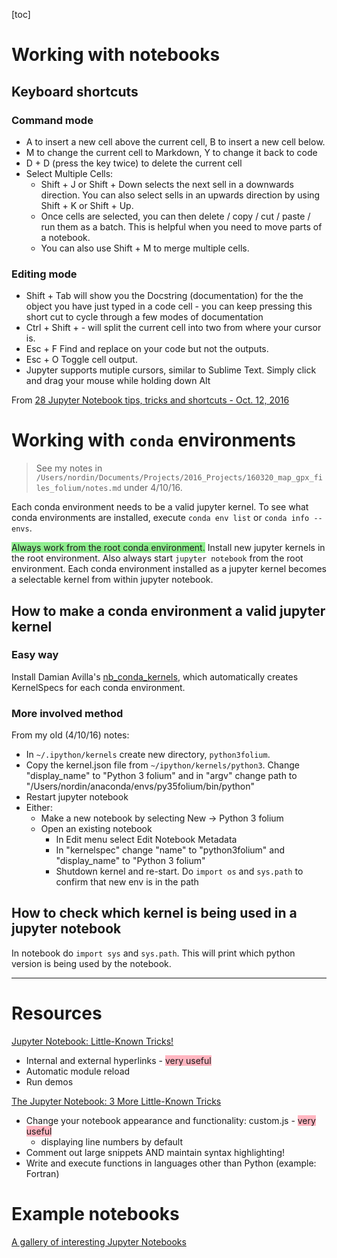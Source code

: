 [toc]

# Working with notebooks

## Keyboard shortcuts

### Command mode

- A to insert a new cell above the current cell, B to insert a new cell below.
- M to change the current cell to Markdown, Y to change it back to code
- D + D (press the key twice) to delete the current cell
- Select Multiple Cells:
    - Shift + J or Shift + Down selects the next sell in a downwards direction. You can also select sells in an upwards direction by using Shift + K or Shift + Up.
    - Once cells are selected, you can then delete / copy / cut / paste / run them as a batch. This is helpful when you need to move parts of a notebook.
    - You can also use Shift + M to merge multiple cells.


### Editing mode

- Shift + Tab will show you the Docstring (documentation) for the the object you have just typed in a code cell - you can keep pressing this short cut to cycle through a few modes of documentation
- Ctrl + Shift + - will split the current cell into two from where your cursor is.
- Esc + F Find and replace on your code but not the outputs.
- Esc + O Toggle cell output.
- Jupyter supports mutiple cursors, similar to Sublime Text. Simply click and drag your mouse while holding down Alt


From [28 Jupyter Notebook tips, tricks and shortcuts - Oct. 12, 2016](https://www.dataquest.io/blog/jupyter-notebook-tips-tricks-shortcuts/)


# Working with `conda` environments

>See my notes in `/Users/nordin/Documents/Projects/2016_Projects/160320_map_gpx_files_folium/notes.md` under 4/10/16.

Each conda environment needs to be a valid jupyter kernel. To see what conda environments are installed, execute `conda env list` or `conda info --envs`.

<span style="background-color:lightgreen;">Always work from the root conda environment.</span> Install new jupyter kernels in the root environment. Also always start `jupyter notebook` from the root environment. Each conda environment installed as a jupyter kernel becomes a selectable kernel from within jupyter notebook. 

## How to make a conda environment a valid jupyter kernel

### Easy way

Install Damian Avilla's [nb_conda_kernels](https://github.com/Anaconda-Server/nb_conda_kernels), which automatically creates KernelSpecs for each conda environment.

### More involved method

From my old (4/10/16) notes:

- In `~/.ipython/kernels` create new directory, `python3folium`.
- Copy the kernel.json file from `~/ipython/kernels/python3`. Change "display_name" to "Python 3 folium" and in "argv" change path to "/Users/nordin/anaconda/envs/py35folium/bin/python"
- Restart jupyter notebook
- Either:
    - Make a new notebook by selecting New -> Python 3 folium
    - Open an existing notebook
        - In Edit menu select Edit Notebook Metadata
        - In "kernelspec" change "name" to "python3folium" and "display_name" to "Python 3 folium"
        - Shutdown kernel and re-start. Do `import os` and `sys.path` to confirm that new env is in the path

## How to check which kernel is being used in a jupyter notebook

In notebook do `import sys` and `sys.path`. This will print which python version is being used by the notebook.


---
# Resources

[Jupyter Notebook: Little-Known Tricks!](https://blog.3blades.io/jupyter-notebook-little-known-tricks-b0866a558017)

- Internal and external hyperlinks - <span style="background-color:lightpink;">very useful</span>
- Automatic module reload
- Run demos

[The Jupyter Notebook: 3 More Little-Known Tricks](https://blog.3blades.io/the-jupyter-notebook-3-more-little-known-tricks-34b75b6455a4)

- Change your notebook appearance and functionality: custom.js - <span style="background-color:lightpink;">very useful</span>
    - displaying line numbers by default
- Comment out large snippets AND maintain syntax highlighting!
- Write and execute functions in languages other than Python (example: Fortran)

# Example notebooks

[A gallery of interesting Jupyter Notebooks](https://github.com/jupyter/jupyter/wiki/A-gallery-of-interesting-Jupyter-Notebooks)
